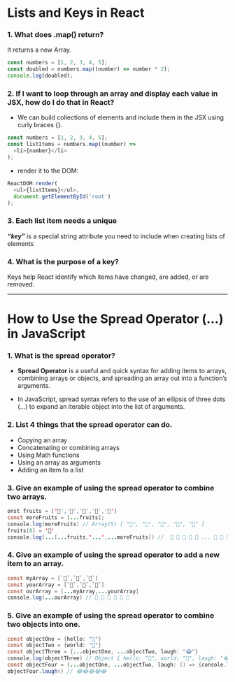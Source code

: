 # Lists and Keys in React

### 1. What does .map() return?
It returns a new Array.

```javascript
const numbers = [1, 2, 3, 4, 5];
const doubled = numbers.map((number) => number * 2);
console.log(doubled);
```

### 2. If I want to loop through an array and display each value in JSX, how do I do that in React?
- We can build collections of elements and include them in the JSX using curly braces {}.
```javascript
const numbers = [1, 2, 3, 4, 5];
const listItems = numbers.map((number) =>
  <li>{number}</li>
);
```
- render it to the DOM:
```javascript
ReactDOM.render(
  <ul>{listItems}</ul>,
  document.getElementById('root')
);
```

### 3. Each list item needs a unique
***“key”*** is a special string attribute you need to include when creating lists of elements


### 4. What is the purpose of a key?
Keys help React identify which items have changed, are added, or are removed. 

____

# How to Use the Spread Operator (…) in JavaScript

### 1. What is the spread operator?
- **Spread Operator** is a useful and quick syntax for adding items to arrays, combining arrays or objects, and spreading an array out into a function’s arguments.

- In JavaScript, spread syntax refers to the use of an ellipsis of three dots (…) to expand an iterable object into the list of arguments.

### 2. List 4 things that the spread operator can do.
- Copying an array
- Concatenating or combining arrays
- Using Math functions
- Using an array as arguments
- Adding an item to a list


### 3. Give an example of using the spread operator to combine two arrays.
```java
onst fruits = ['🍏','🍊','🍌','🍉','🍍']
const moreFruits = [...fruits];
console.log(moreFruits) // Array(5) [ "🍏", "🍊", "🍌", "🍉", "🍍" ]
fruits[0] = '🍑'
console.log(...[...fruits,'...',...moreFruits]) //  🍑 🍊 🍌 🍉 🍍 ... 🍏 🍊 🍌 🍉 🍍
```


### 4. Give an example of using the spread operator to add a new item to an array.
```java
const myArray = [`🤪`,`🐻`,`🎌`]
const yourArray = [`🙂`,`🤗`,`🤩`]
const ourArray = [...myArray,...yourArray]
console.log(...ourArray) // 🤪 🐻 🎌 🙂 🤗 🤩
```
### 5. Give an example of using the spread operator to combine two objects into one.
```java
const objectOne = {hello: "🤪"}
const objectTwo = {world: "🐻"}
const objectThree = {...objectOne, ...objectTwo, laugh: "😂"}
console.log(objectThree) // Object { hello: "🤪", world: "🐻", laugh: "😂" }
const objectFour = {...objectOne, ...objectTwo, laugh: () => {console.log("😂".repeat(5))}}
objectFour.laugh() // 😂😂😂😂😂
```